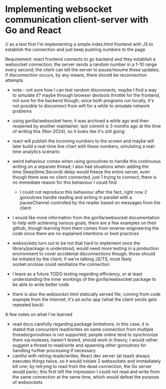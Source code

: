 # Implementing websocket communication client-server with Go and React

// as a test first I'm implementing a simple index.html frontend with JS to establish the connection and just keep pushing numbers to the page

Requirement: react frontend connects to go backend and they establish a websocket connection; the server sends a random number in a 1-10 range every second; the client can tell the server to pause/resume these updates; if disconnection occurs, by any means, there should be reconnection attempts

- note - not sure how I can test random disconnects, maybe I find a way to simulate it? maybe through browser devtools throttle for the frontend, not sure for the backend though; since both programs run locally, it's not possible to disconnect from wifi for a while to simulate network problems

- using gorilla/websocket here; it was archived a while ago and then reopened by another maintainer; last commit is 3 months ago at the time of writing this (Nov 2024), so it looks like it's still going
- react will publish the incoming numbers to the screen and maybe will later build a real-time line chart with these numbers, simulating a real-time analytics scenario
- weird behaviour comes when using goroutines to handle this continuous writing on a separate thread; I also had situations when adding the time.Sleep(time.Second) delay would freeze the entire server, even though there was no client connected, just 1 trying to connect; there is no immediate reason for this behaviour I could find
  - I could not reproduce this behaviour after the fact, right now 2 goroutines handle reading and writing in parallel with a pauseChannel controlled by the reader based on messages from the client
- I would like more information from the gorilla/websocket documentation to help with achieving various goals; there are a few examples on their github, though learning from them comes from reverse-engineering the code since there are no explained intentions or best practices
- websockets turn out to be not that hard to implement once the library/package is understood; would need more testing in a production environment to cover accidental disconnections though; those should be initiated by the client; if we're talking JS/TS, most likely socket.onclose could reinitialize the connection
- I leave as a future TODO testing regarding efficiency, or at least understanding the inner workings of the gorilla/websocket package to be able to write better code
- there is also the _websocket.html_ statically served file, coming from code example from the Internet; it's an echo app (what the client sends gets repeated back)

A few notes on what I've learned

- read docs carefully regarding package limitations; in this case, it is stated that concurrent read/writes on same connection from multiple threads/goroutines is not supported; people online tend to synchronize them via mutexes; haven't tested, should work in theory; I would rather suggest a thread to read/write and spawning other goroutines for handling further processing if necessary
- careful with retring reads/writes; React dev server (at least) always executes things twice, so it would initiate 2 websockets and immediately kill one; by retrying to read from the dead connection, the Go server would panic; this first left the impression I could not read and write from the same connection at the same time, which would defeat the purpose of websockets
